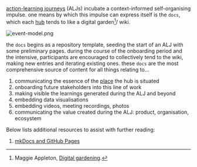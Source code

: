[action-learning journeys](/patterns/action-learning%20journeys.md) (ALJs) incubate a context-informed self-organising impulse. one means by which this impulse can express itself is the `docs`, which each [hub](/collaborators/communities%20of%20place/hubs.md) tends to like a digital garden[^1]/ wiki.

![event-model.png](/event-model.png)

the `docs` begins as a repository template, seeding the start of an ALJ with some preliminary pages. during the course of the onboarding period and the intensive, participants are encouraged to collectively tend to the wiki, making new entries and iterating existing ones. these `docs` are the most comprehensive source of content for all things relating to... 

1. communicating the essence of the [place](/glossary/Place.md) the hub is situated 
2. onboarding future stakeholders into this line of work
3. making visible the learnings generated during the ALJ and beyond
4. embedding data visualisations
5. embedding videos, meeting recordings, photos
6. communicating the value created during the ALJ: product, organisation, ecosystem

Below lists additional resources to assist with further reading:

1. [mkDocs and GitHub Pages](/processes/process-infrastructuring/resources/mkDocs%20and%20GitHub%20Pages.md)

[^1]: Maggie Appleton, [Digital gardening](https://maggieappleton.com/garden-history).

